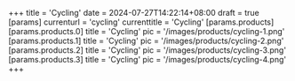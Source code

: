 +++
title = 'Cycling'
date = 2024-07-27T14:22:14+08:00
draft = true
[params]
  currenturl = 'cycling'
  currenttitle = 'Cycling'
  [params.products]
    [params.products.0]
      title = 'Cycling'
      pic = '/images/products/cycling-1.png'
    [params.products.1]
      title = 'Cycling'
      pic = '/images/products/cycling-2.png'
    [params.products.2]
      title = 'Cycling'
      pic = '/images/products/cycling-3.png'
    [params.products.3]
      title = 'Cycling'
      pic = '/images/products/cycling-4.png'
+++
